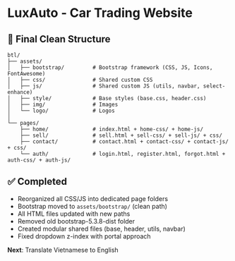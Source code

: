 # LuxAuto - Car Trading Website

## 📁 Final Clean Structure

```
btl/
├── assets/
│   ├── bootstrap/         # Bootstrap framework (CSS, JS, Icons, FontAwesome)
│   ├── css/               # Shared custom CSS
│   ├── js/                # Shared custom JS (utils, navbar, select-enhance)
│   ├── style/             # Base styles (base.css, header.css)
│   ├── img/               # Images
│   └── logo/              # Logos
│
└── pages/
    ├── home/              # index.html + home-css/ + home-js/
    ├── sell/              # sell.html + sell-css/ + sell-js/ + css/
    ├── contact/           # contact.html + contact-css/ + contact-js/ + css/
    └── auth/              # login.html, register.html, forgot.html + auth-css/ + auth-js/
```

## ✅ Completed

- Reorganized all CSS/JS into dedicated page folders
- Bootstrap moved to `assets/bootstrap/` (clean path)
- All HTML files updated with new paths
- Removed old bootstrap-5.3.8-dist folder
- Created modular shared files (base, header, utils, navbar)
- Fixed dropdown z-index with portal approach

**Next**: Translate Vietnamese to English
